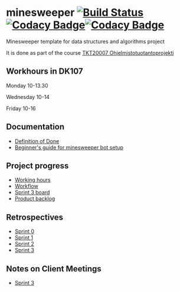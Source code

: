 # minesweeper [![Build Status](https://travis-ci.org/TiraLabra/minesweeper.svg?branch=master)](https://travis-ci.org/TiraLabra/minesweeper)[![Codacy Badge](https://api.codacy.com/project/badge/Coverage/60579cca1211409aab09b753d67e5ed7)](https://www.codacy.com/manual/TheSamsai/minesweeper?utm_source=github.com&utm_medium=referral&utm_content=TiraLabra/minesweeper&utm_campaign=Badge_Coverage)[![Codacy Badge](https://api.codacy.com/project/badge/Grade/60579cca1211409aab09b753d67e5ed7)](https://www.codacy.com/manual/TheSamsai/minesweeper?utm_source=github.com&amp;utm_medium=referral&amp;utm_content=TiraLabra/minesweeper&amp;utm_campaign=Badge_Grade)

Minesweeper template for data structures and algorithms project

It is done as part of the course [TKT20007 Ohjelmistotuotantoprojekti](https://github.com/HY-TKTL/TKT20007-Ohjelmistotuotantoprojekti)

## Workhours in DK107

Monday 10-13.30

Wednesday 10-14 

Friday 10-16

## Documentation
-   [Definition of Done](https://helsinkifi-my.sharepoint.com/:w:/g/personal/jermusto_ad_helsinki_fi/Ea7I4Fxar9dEjPrevnzOXaMBuWZ7h_ZDH5jQdJm7uQ_Sjw)
-   [Beginner's guide for minesweeper bot setup](https://github.com/TiraLabra/minesweeper/blob/master/documentation/Beginners-Guide.md)

## Project progress
-   [Working hours](https://helsinkifi-my.sharepoint.com/:x:/g/personal/jermusto_ad_helsinki_fi/EWKQox0uvixEupOQ90-N2u0BDQv4EVi05rhoQAP-vzImlg?e=zcIxHE)
-   [Workflow](https://helsinkifi-my.sharepoint.com/:w:/g/personal/jermusto_ad_helsinki_fi/Ea9AnzQhw79PrinE3BbHqvIBcvvZ3k_Q0KPHYS4sj6KzsQ?e=PQUDBy)
-   [Sprint 3 board](https://github.com/TiraLabra/minesweeper/projects/1)
-   [Product backlog](https://helsinkifi-my.sharepoint.com/:x:/r/personal/jermusto_ad_helsinki_fi/_layouts/15/Doc.aspx?sourcedoc=%7B27b987b4-f6b3-4dd5-8b40-b14d1b5553fb%7D&action=default&cid=16f71932-7144-4c70-85bc-a2781676895c)

## Retrospectives
-   [Sprint 0](https://helsinkifi-my.sharepoint.com/:w:/g/personal/jermusto_ad_helsinki_fi/EX7DEhSqQa1Cr1Frk_s9DIoByCM3laqIdS27pmF0lMYovg?e=ZuwpOr)
-   [Sprint 1](https://helsinkifi-my.sharepoint.com/:w:/g/personal/jermusto_ad_helsinki_fi/EaCafe0NeQhIn9RvXX5NGdIBhEdWoSMhUK8QN81QgAOEiQ?e=uZb7Uu)
-   [Sprint 2](https://helsinkifi-my.sharepoint.com/:w:/g/personal/antlammi_ad_helsinki_fi/EZDDm5dJfnhEnIVKQ09PbmwBDXRmR4hKxA7fSKaOYJvkPg?e=a0EW2W)
-   [Sprint 3](https://helsinkifi-my.sharepoint.com/:w:/g/personal/jermusto_ad_helsinki_fi/EV-9zUdnmDtCoePpXSOzNYQBxyav4A66BKxKV0HMV3bKLA?e=Y9EJcM)

## Notes on Client Meetings

-   [Sprint 3](https://helsinkifi-my.sharepoint.com/:w:/r/personal/jermusto_ad_helsinki_fi/_layouts/15/Doc.aspx?sourcedoc=%7BF6416D50-5564-4C23-BFCC-43CD16CF5117%7D&file=client%20meeting%20sprint%203.docx&action=default&mobileredirect=true)

